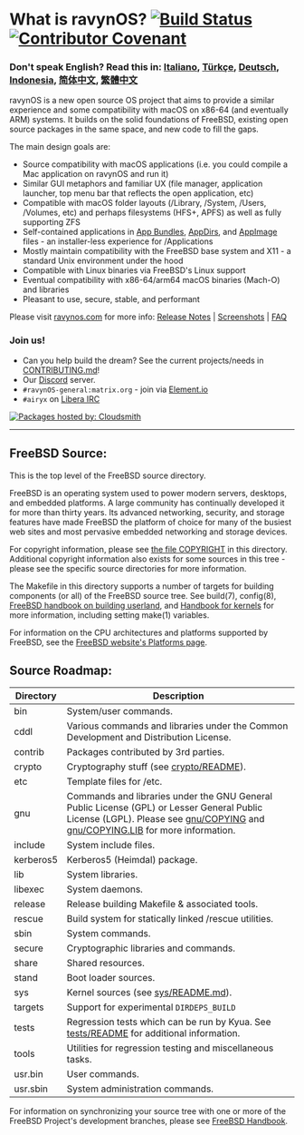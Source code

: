 # What is ravynOS? [![Build Status](https://api.cirrus-ci.com/github/ravynsoft/ravynos.svg?branch=main)](https://cirrus-ci.com/github/ravynsoft/ravynos) [![Contributor Covenant](https://img.shields.io/badge/Contributor%20Covenant-2.1-4baaaa.svg)](CODE_OF_CONDUCT.md)
### Don't speak English? Read this in: [Italiano](README.IT.md), [Türkçe](README.TR.md), [Deutsch](README.DE.md), [Indonesia](README.ID.md), [简体中文](README.zh_CN.md), [繁體中文](README.zh_TW.md)

ravynOS is a new open source OS project that aims to provide a similar experience and some compatibility with macOS on x86-64 (and eventually ARM) systems. It builds on the solid foundations of FreeBSD, existing open source packages in the same space, and new code to fill the gaps.

The main design goals are:
- Source compatibility with macOS applications (i.e. you could compile a Mac application on ravynOS and run it)
- Similar GUI metaphors and familiar UX (file manager, application launcher, top menu bar that reflects the open application, etc)
- Compatible with macOS folder layouts (/Library, /System, /Users, /Volumes, etc) and perhaps filesystems (HFS+, APFS) as well as fully supporting ZFS
- Self-contained applications in [App Bundles](https://developer.apple.com/documentation/foundation/bundle), [AppDirs](https://github.com/AppImage/AppImageKit/wiki/AppDir), and [AppImage](https://github.com/AppImage) files - an installer-less experience for /Applications
- Mostly maintain compatibility with the FreeBSD base system and X11 - a standard Unix environment under the hood
- Compatible with Linux binaries via FreeBSD's Linux support
- Eventual compatibility with x86-64/arm64 macOS binaries (Mach-O) and libraries
- Pleasant to use, secure, stable, and performant

Please visit [ravynos.com](https://ravynos.com/) for more info: [Release Notes](https://ravynos.com/releases.html) | [Screenshots](https://ravynos.com/screenshots.html) | [FAQ](https://ravynos.com/faq.html)

### Join us!

* Can you help build the dream? See the current projects/needs in [CONTRIBUTING.md](CONTRIBUTING.md)!
* Our [Discord](https://discord.com/invite/8caJbAGNwY) server.
* `#ravynOS-general:matrix.org` - join via [Element.io](https://app.element.io/#/room/%23ravynOS-general:matrix.org)
* `#airyx` on [Libera IRC](https://web.libera.chat/?channel=#airyx)

[![Packages hosted by: Cloudsmith](https://img.shields.io/badge/OSS%20hosting%20by-cloudsmith-blue?logo=cloudsmith&style=flat-square)](https://cloudsmith.com)

---

FreeBSD Source:
---------------
This is the top level of the FreeBSD source directory.

FreeBSD is an operating system used to power modern servers, desktops, and embedded platforms.
A large community has continually developed it for more than thirty years.
Its advanced networking, security, and storage features have made FreeBSD the platform of choice for many of the busiest web sites and most pervasive embedded networking and storage devices.

For copyright information, please see [the file COPYRIGHT](COPYRIGHT) in this directory.
Additional copyright information also exists for some sources in this tree - please see the specific source directories for more information.

The Makefile in this directory supports a number of targets for building components (or all) of the FreeBSD source tree.
See build(7), config(8), [FreeBSD handbook on building userland](https://docs.freebsd.org/en/books/handbook/cutting-edge/#makeworld), and [Handbook for kernels](https://docs.freebsd.org/en/books/handbook/kernelconfig/) for more information, including setting make(1) variables.

For information on the CPU architectures and platforms supported by FreeBSD, see the [FreeBSD
website's Platforms page](https://www.freebsd.org/platforms/).

Source Roadmap:
---------------
| Directory | Description |
| --------- | ----------- |
| bin | System/user commands. |
| cddl | Various commands and libraries under the Common Development and Distribution License. |
| contrib | Packages contributed by 3rd parties. |
| crypto | Cryptography stuff (see [crypto/README](crypto/README)). |
| etc | Template files for /etc. |
| gnu | Commands and libraries under the GNU General Public License (GPL) or Lesser General Public License (LGPL). Please see [gnu/COPYING](gnu/COPYING) and [gnu/COPYING.LIB](gnu/COPYING.LIB) for more information. |
| include | System include files. |
| kerberos5 | Kerberos5 (Heimdal) package. |
| lib | System libraries. |
| libexec | System daemons. |
| release | Release building Makefile & associated tools. |
| rescue | Build system for statically linked /rescue utilities. |
| sbin | System commands. |
| secure | Cryptographic libraries and commands. |
| share | Shared resources. |
| stand | Boot loader sources. |
| sys | Kernel sources (see [sys/README.md](sys/README.md)). |
| targets | Support for experimental `DIRDEPS_BUILD` |
| tests | Regression tests which can be run by Kyua.  See [tests/README](tests/README) for additional information. |
| tools | Utilities for regression testing and miscellaneous tasks. |
| usr.bin | User commands. |
| usr.sbin | System administration commands. |

For information on synchronizing your source tree with one or more of the FreeBSD Project's development branches, please see [FreeBSD Handbook](https://docs.freebsd.org/en/books/handbook/cutting-edge/#current-stable).
